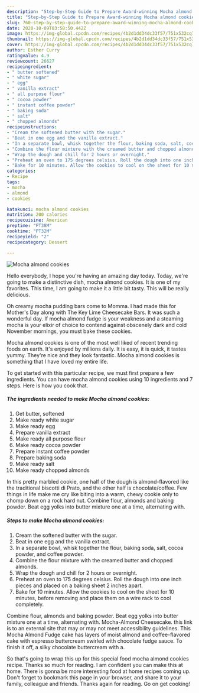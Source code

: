 ```yaml
---
description: "Step-by-Step Guide to Prepare Award-winning Mocha almond cookies"
title: "Step-by-Step Guide to Prepare Award-winning Mocha almond cookies"
slug: 760-step-by-step-guide-to-prepare-award-winning-mocha-almond-cookies
date: 2020-10-09T03:58:50.442Z
image: https://img-global.cpcdn.com/recipes/4b2d1dd34dc33f57/751x532cq70/mocha-almond-cookies-recipe-main-photo.jpg
thumbnail: https://img-global.cpcdn.com/recipes/4b2d1dd34dc33f57/751x532cq70/mocha-almond-cookies-recipe-main-photo.jpg
cover: https://img-global.cpcdn.com/recipes/4b2d1dd34dc33f57/751x532cq70/mocha-almond-cookies-recipe-main-photo.jpg
author: Esther Curry
ratingvalue: 4.9
reviewcount: 26627
recipeingredient:
- " butter softened"
- " white sugar"
- " egg"
- " vanilla extract"
- " all purpose flour"
- " cocoa powder"
- " instant coffee powder"
- " baking soda"
- " salt"
- " chopped almonds"
recipeinstructions:
- "Cream the softened butter with the sugar."
- "Beat in one egg and the vanilla extract."
- "In a separate bowl, whisk together the flour, baking soda, salt, cocoa powder, and coffee powder."
- "Combine the flour mixture with the creamed butter and chopped almonds."
- "Wrap the dough and chill for 2 hours or overnight."
- "Preheat an oven to 175 degrees celsius. Roll the dough into one inch pieces and placed on a baking sheet 2 inches apart."
- "Bake for 10 minutes. Allow the cookies to cool on the sheet for 10 minutes, before removing and place them on a wire rack to cool completely."
categories:
- Recipe
tags:
- mocha
- almond
- cookies

katakunci: mocha almond cookies 
nutrition: 200 calories
recipecuisine: American
preptime: "PT38M"
cooktime: "PT32M"
recipeyield: "2"
recipecategory: Dessert

---
```



![Mocha almond cookies](https://img-global.cpcdn.com/recipes/4b2d1dd34dc33f57/751x532cq70/mocha-almond-cookies-recipe-main-photo.jpg)

Hello everybody, I hope you're having an amazing day today. Today, we're going to make a distinctive dish, mocha almond cookies. It is one of my favorites. This time, I am going to make it a little bit tasty. This will be really delicious.

Oh creamy mocha pudding bars come to Momma. I had made this for Mother&#39;s Day along with The Key Lime Cheesecake Bars. It was such a wonderful day. If mocha almond fudge is your weakness and a steaming mocha is your elixir of choice to contend against obscenely dark and cold November mornings, you must bake these cookies.

Mocha almond cookies is one of the most well liked of recent trending foods on earth. It's enjoyed by millions daily. It is easy, it is quick, it tastes yummy. They're nice and they look fantastic. Mocha almond cookies is something that I have loved my entire life.


To get started with this particular recipe, we must first prepare a few ingredients. You can have mocha almond cookies using 10 ingredients and 7 steps. Here is how you cook that.

<!--inarticleads1-->

##### The ingredients needed to make Mocha almond cookies:

1. Get  butter, softened
1. Make ready  white sugar
1. Make ready  egg
1. Prepare  vanilla extract
1. Make ready  all purpose flour
1. Make ready  cocoa powder
1. Prepare  instant coffee powder
1. Prepare  baking soda
1. Make ready  salt
1. Make ready  chopped almonds


In this pretty marbled cookie, one half of the dough is almond-flavored like the traditional biscotti di Prato, and the other half is chocolate/coffee. Few things in life make me cry like biting into a warm, chewy cookie only to chomp down on a rock hard nut. Combine flour, almonds and baking powder. Beat egg yolks into butter mixture one at a time, alternating with. 

<!--inarticleads2-->

##### Steps to make Mocha almond cookies:

1. Cream the softened butter with the sugar.
1. Beat in one egg and the vanilla extract.
1. In a separate bowl, whisk together the flour, baking soda, salt, cocoa powder, and coffee powder.
1. Combine the flour mixture with the creamed butter and chopped almonds.
1. Wrap the dough and chill for 2 hours or overnight.
1. Preheat an oven to 175 degrees celsius. Roll the dough into one inch pieces and placed on a baking sheet 2 inches apart.
1. Bake for 10 minutes. Allow the cookies to cool on the sheet for 10 minutes, before removing and place them on a wire rack to cool completely.


Combine flour, almonds and baking powder. Beat egg yolks into butter mixture one at a time, alternating with. Mocha-Almond Cheesecake. this link is to an external site that may or may not meet accessibility guidelines. This Mocha Almond Fudge cake has layers of moist almond and coffee-flavored cake with espresso buttercream swirled with chocolate fudge sauce. To finish it off, a silky chocolate buttercream with a. 

So that's going to wrap this up for this special food mocha almond cookies recipe. Thanks so much for reading. I am confident you can make this at home. There is gonna be more interesting food at home recipes coming up. Don't forget to bookmark this page in your browser, and share it to your family, colleague and friends. Thanks again for reading. Go on get cooking!
